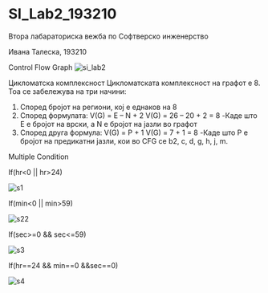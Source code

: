 # SI_Lab2_193210
Втора лабараториска вежба по 
Софтверско инженерство

Ивана Талеска, 193210

Control Flow Graph
![si_lab2](https://user-images.githubusercontent.com/80771458/120222222-e5427c80-c23f-11eb-9b2b-4967d65656a8.png)

Цикломатска комплексност
Цикломатската комплексност на графот е 8. Тоа се забележува на три начини:
1.	Според бројот на региони, кој е еднаков на 8
2.	Според формулата: V(G) = E – N + 2 V(G) = 26 – 20 + 2 = 8 -Каде што Е е бројот на врски, а N е бројот на јазли во графот
3.	Според друга формула: V(G) = P + 1 V(G) = 7 + 1 = 8 -Каде што P е бројот на предикатни јазли, кои во CFG се b2, c, d, g, h, j, m.

Multiple Condition

If(hr<0 || hr>24)

![s1](https://user-images.githubusercontent.com/80771458/120225248-2db06900-c245-11eb-9b78-d446faa928b5.png)

If(min<0 || min>59)

![s22](https://user-images.githubusercontent.com/80771458/120225363-62bcbb80-c245-11eb-9856-34c52ba5bad0.png)


If(sec>=0 && sec<=59)

![s3](https://user-images.githubusercontent.com/80771458/120225252-2ee19600-c245-11eb-925d-767ce7c3bca1.png)


If(hr==24 && min==0 &&sec==0)

![s4](https://user-images.githubusercontent.com/80771458/120225253-2ee19600-c245-11eb-9829-0eb491bc71fc.png)









